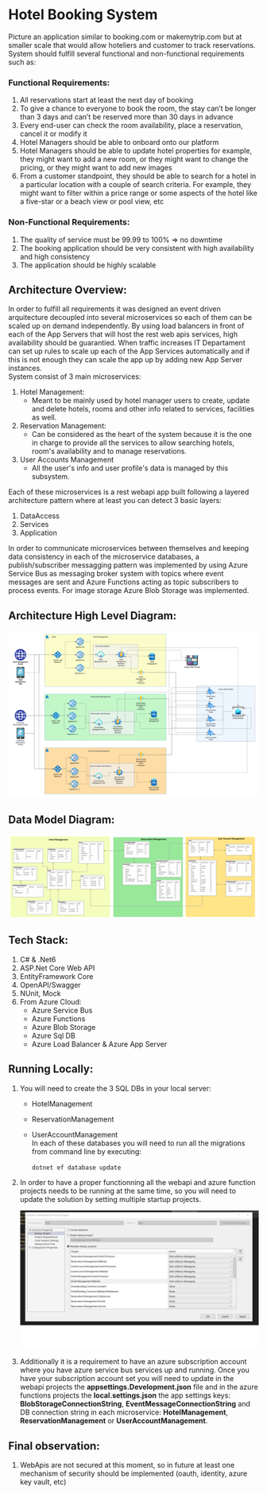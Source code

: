 # Hotel Booking System
Picture an application similar to booking.com or makemytrip.com but at smaller scale that would allow hoteliers 
and customer to track reservations. System should fulfill several functional and non-functional requirements such as:
### Functional Requirements:
1. All reservations start at least the next day of booking
2. To give a chance to everyone to book the room, the stay can’t be longer than 3 days
and can’t be reserved more than 30 days in advance
3. Every end-user can check the room availability, place a reservation, cancel it or modify it
4. Hotel Managers should be able to onboard onto our platform
5. Hotel Managers should be able to update hotel properties for example, they might want to add a new room, or they might want to change the pricing, or they might want to add new images
6. From a customer standpoint, they should be able to search for a hotel in a particular location with a couple of search criteria. For example, they might want to filter within a price range or some aspects of the hotel like a five-star or a beach view or pool view, etc
### Non-Functional Requirements:
1. The quality of service must be 99.99 to 100% => no downtime
2. The booking application should be very consistent with high availability and high consistency
3. The application should be highly scalable

## Architecture Overview:
In order to fulfill all requirements it was designed an event driven arquitecture decoupled into several microservices so each of them can be scaled up on demand independently. By using load balancers in front of each of the App Servers that will host the rest web apis services, high availability should be guarantied. When traffic increases IT Departament can set up rules to scale up each of the App Services automatically and if this is not enough they can scale the app up by adding new App Server instances.   
System consist of 3 main microservices:
1. Hotel Management:
   - Meant to be mainly used by hotel manager users to create, update and delete  hotels, rooms and other info related to services, facilities as well.  
2. Reservation Management:
   - Can be considered as the heart of the system because it is the one in charge to provide all the services to allow searching hotels, room's availability and to manage reservations.
3. User Accounts Management
   - All the user's info and user profile's data is managed by this subsystem.

Each of these microservices is a rest webapi app built following a layered architecture pattern where at least you can detect 3 basic layers:
1. DataAccess
2. Services
3. Application

In order to communicate microservices between themselves and keeping data consistency in each of the microservice databases, a publish/subscriber messagging pattern was implemented by using Azure Service Bus as messaging broker system with topics where event messages are sent and Azure Functions acting as topic subscribers to process events. For image storage Azure Blob Storage was implemented.

## Architecture High Level Diagram:
![alt text](architecture-overview.png)

## Data Model Diagram:
![alt text](data-model.png)

## Tech Stack:
1. C# & .Net6
2. ASP.Net Core Web API
3. EntityFramework Core
4. OpenAPI/Swagger
5. NUnit, Mock
6. From Azure Cloud: 
   - Azure Service Bus
   - Azure Functions
   - Azure Blob Storage
   - Azure Sql DB
   - Azure Load Balancer & Azure App Server

## Running Locally:
1. You will need to create the 3 SQL DBs in your local server:
   - HotelManagement
   - ReservationManagement
   - UserAccountManagement   
   In each of these databases you will need to run all the migrations from command line by executing:

      `dotnet ef database update`   
    
2. In order to have a proper functionning all the webapi and azure function projects needs to be running at the same time, so you will need to update the solution by setting multiple startup projects.
       
   ![alt text](local-multiple-startup.png)
   
3. Additionally it is a requirement to have an azure subscription account where you have azure service bus services up and running. Once you have your subscription account set you will need to update in the webapi projects the **appsettings.Development.json** file and in the azure functions projects the **local.settings.json** the app settings keys: **BlobStorageConnectionString**, **EventMessageConnectionString** and DB connection string in each microservice: **HotelManagement**, **ReservationManagement** or **UserAccountManagement**.
     
## Final observation:
1. WebApis are not secured at this moment, so in future at least one mechanism of security should be implemented (oauth, identity, azure key vault, etc)